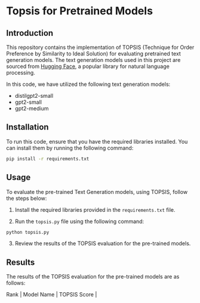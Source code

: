 # Topsis for Pretrained Models

## Introduction

This repository contains the implementation of TOPSIS (Technique for Order Preference by Similarity to Ideal Solution) for evaluating pretrained text generation models. The text generation models used in this project are sourced from [Hugging Face](https://huggingface.co/models), a popular library for natural language processing.

In this code, we have utilized the following text generation models:

- distilgpt2-small
- gpt2-small
- gpt2-medium

## Installation

To run this code, ensure that you have the required libraries installed. You can install them by running the following command:

```bash
pip install -r requirements.txt

```

## Usage

To evaluate the pre-trained Text Generation models, using TOPSIS, follow the steps below:

1. Install the required libraries provided in the `requirements.txt` file.

2. Run the `topsis.py` file using the following command:

```bash
python topsis.py
```

3. Review the results of the TOPSIS evaluation for the pre-trained models.

## Results

The results of the TOPSIS evaluation for the pre-trained models are as follows:

Rank | Model Name | TOPSIS Score |

